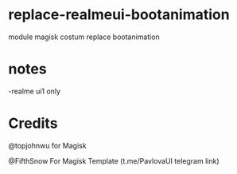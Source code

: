 # replace-realmeui-bootanimation
module magisk costum replace bootanimation

# notes

-realme ui1 only

# Credits

@topjohnwu for Magisk

@FifthSnow For Magisk Template (t.me/PavlovaUI telegram link)
